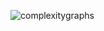 ![complexitygraphs](https://github.com/user-attachments/assets/231a167f-df35-434d-a856-9ec300c27e35)
